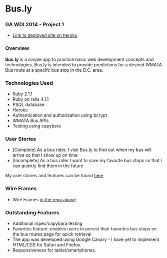 # Bus.ly
### GA WDI 2014 - Project 1

* [Link to deployed site on heroku](http://stormy-basin-5028.herokuapp.com/)

### Overview
**Bus.ly** is a simple app to practice basic web development concepts and technologies. Bus.ly is intended to provide predictions for a desired WMATA Bus route at a specifc bus stop in the D.C. area.

### Technologies Used

* Ruby 2.1.1
* Ruby on rails 4.1.1
* PSQL database
* Heroku
* Authentication and authorization using bcrypt
* WMATA Bus APIs
* Testing using capybara

### User Stories

* [Complete] As a bus rider, I visit Bus.ly to find out when my bus will arrive so that I show up on time
* [Incomplete] As a bus rider I want to save my favorite bus stops so that I can quickly find them in the future

My user stories and features can be found [here](https://www.pivotaltracker.com/s/projects/1086284)

### Wire Frames

* Wire Frames [in the repo above](https://github.com/alexi215/bus.ly/blob/master/Bus.ly.jpg)
 
### Outstanding Features
* Additional rspec/capybara testing
* Favorites feature: enables users to persist their favorites bus stops on the bus routes page for quick retrieval
* The app was developed using Google Canary - I have yet to implement HTML/CSS for Safari and Firefox.
* Responsiveness for tablet/smartphones.
